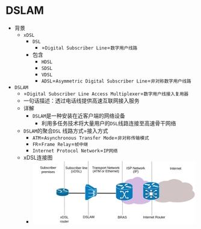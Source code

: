 # DSLAM

* 背景
  * `xDSL`
    * `DSL`
      * =`Digital Subscriber Line`=`数字用户线路`
    * 包含
      * `HDSL`
      * `SDSL`
      * `VDSL`
      * `ADSL`=`Asymmetric Digital Subscriber Line`=`非对称数字用户线路`
* `DSLAM`
  * =`Digital Subscriber Line Access Multiplexer`=`数字用户线接入复用器`
  * 一句话描述：透过电话线提供高速互联网接入服务
  * 详解
    * `DSLAM`是一种安装在近客户端的网络设备
      * 利用多任务技术将大量用户的`DSL`线路连接至高速骨干网络
  * `DSLAM`的聚合`DSL` 线路方式=接入方式
    * `ATM`=`Asynchronous Transfer Mode`=`非对称传输模式`
    * `FR`=`Frame Relay`=`帧中继`
    * `Internet Protocol Network`=`IP网络`
  * xDSL连接图
    * ![xdsl_connectivity_diagram](../assets/img/xdsl_connectivity_diagram.png)
